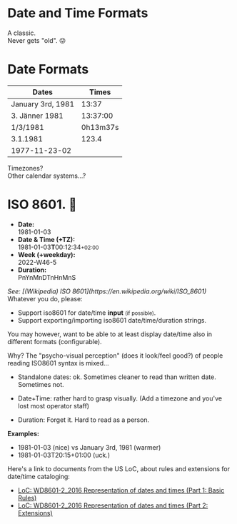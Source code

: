 <!--
Date and Time Formats
-->


# Date and Time Formats

A classic.  
Never gets "old". 😜️



# Date Formats

| Dates | Times |
| ----- | ----- |
| January 3rd, 1981     | 13:37         |
| 3. Jänner 1981        | 13:37:00      | 
| 1/3/1981              | 0h13m37s      |
| 3.1.1981              | 123.4         |
| 1977-11-23-02         |               |

Timezones?  
Other calendar systems...?



# ISO 8601. 🤩️

  * **Date:**  
    1981-01-03
  * **Date &amp; Time (+TZ):**  
    1981-01-03**T**00:12:34<small>+02:00</small>
  * **Week (+weekday):**  
    2022-W46-5
  * **Duration:**  
    PnYnMnDTnHnMnS 

<cite>
See: [(Wikipedia) ISO 8601](https://en.wikipedia.org/wiki/ISO_8601)
</cite>

<aside class="notes">
Whatever you do, please:

  * Support iso8601 for date/time **input** <small>(if possible)</small>.
  * Support exporting/importing iso8601 date/time/duration strings.

You may however, want to be able to at least display date/time also in
different formats (configurable).

Why?
The "psycho-visual perception" (does it look/feel good?) of people reading
ISO8601 syntax is mixed...

  * Standalone dates: ok.
    Sometimes cleaner to read than written date.
    Sometimes not.

  * Date+Time: rather hard to grasp visually.
    (Add a timezone and you've lost most operator staff)

  * Duration: Forget it.
    Hard to read as a person.

**Examples:**

   * 1981-01-03 (nice) vs January 3rd, 1981 (warmer)
   * 1981-01-03T20:15+01:00 (uck.)
    

Here's a link to documents from the US LoC, about rules and extensions for
date/time cataloging:

  * [LoC: WD8601-2\_2016 Representation of dates and times (Part 1: Basic Rules)](https://www.loc.gov/standards/datetime/iso-tc154-wg5_n0038_iso_wd_8601-1_2016-02-16.pdf)
  * [LoC: WD8601-2\_2016 Representation of dates and times (Part 2: Extensions)](https://www.loc.gov/standards/datetime/iso-tc154-wg5_n0039_iso_wd_8601-2_2016-02-16.pdf)
</aside>


